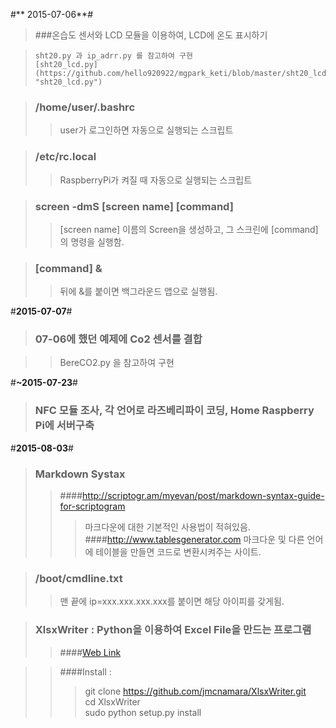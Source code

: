 #** 2015-07-06**#

> ###온습도 센서와 LCD 모듈을 이용하여, LCD에 온도 표시하기

>     sht20.py 과 ip_adrr.py 를 참고하여 구현
>     [sht20_lcd.py](https://github.com/hello920922/mgpark_keti/blob/master/sht20_lcd.py "sht20_lcd.py")

> ### /home/user/.bashrc
> > user가 로그인하면 자동으로 실행되는 스크립트

> ### /etc/rc.local
> > RaspberryPi가 켜질 때 자동으로 실행되는 스크립트

> ### screen -dmS [screen name] [command]
> > [screen name] 이름의 Screen을 생성하고, 그 스크린에 [command]의 명령을 실행함.

> ### [command] &
> > 뒤에 &를 붙이면 백그라운드 앱으로 실행됨.


#**2015-07-07**#

> ### 07-06에 했던 예제에 Co2 센서를 결합

> > BereCO2.py 을 참고하여 구현


#**~2015-07-23**#

> ### NFC 모듈 조사, 각 언어로 라즈베리파이 코딩, Home Raspberry Pi에 서버구축

#**2015-08-03**#

> ### Markdown Systax
> > ####http://scriptogr.am/myevan/post/markdown-syntax-guide-for-scriptogram
> > > 마크다운에 대한 기본적인 사용법이 적혀있음.  
> > ####http://www.tablesgenerator.com
> > > 마크다운 및 다른 언어에 테이블을 만들면 코드로 변환시켜주는 사이트.

> ### /boot/cmdline.txt
> > 맨 끝에 ip=xxx.xxx.xxx.xxx를 붙이면 해당 아이피를 갖게됨.

> ### XlsxWriter : Python을 이용하여 Excel File을 만드는 프로그램
> > ####[Web Link](https://xlsxwriter.readthedocs.org/#)  
  
> > ####Install :  
> > > git clone https://github.com/jmcnamara/XlsxWriter.git  
> > > cd XlsxWriter  
> > > sudo python setup.py install  
